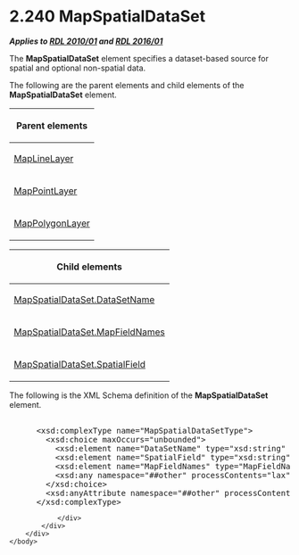 <html dir="LTR" xmlns:mshelp="http://msdn.microsoft.com/mshelp" xmlns:ddue="http://ddue.schemas.microsoft.com/authoring/2003/5" xmlns:xlink="http://www.w3.org/1999/xlink" xmlns:tool="http://www.microsoft.com/tooltip">
    <head>
        <meta http-equiv="Content-Type" content="text/html; CHARSET=utf-8"></meta>
        <meta name="save" content="history"></meta>
        <title>2.240 MapSpatialDataSet</title>
        <xml>
            <mshelp:toctitle title="2.240 MapSpatialDataSet"></mshelp:toctitle>
            <mshelp:rltitle title="[MS-RDL]: MapSpatialDataSet"></mshelp:rltitle>
            <mshelp:keyword index="A" term="93e9fe27-62df-49a6-922e-37d605819dcf"></mshelp:keyword>
            <mshelp:attr name="DCSext.ContentType" value="open specification"></mshelp:attr>
            <mshelp:attr name="AssetID" value="93e9fe27-62df-49a6-922e-37d605819dcf"></mshelp:attr>
            <mshelp:attr name="TopicType" value="kbRef"></mshelp:attr>
            <mshelp:attr name="DCSext.Title" value="[MS-RDL]: MapSpatialDataSet" />
        </xml>
    </head>
    <body>
        <div id="header">
            <h1 class="heading">2.240 MapSpatialDataSet</h1>
        </div>
        <div id="mainSection">
            <div id="mainBody">
                <div id="allHistory" class="saveHistory"></div>
                <div id="sectionSection0" class="section" name="collapseableSection">
                    

<p><b><i>Applies to </i></b><a href="3428e690-a348-4ec7-8a6a-8efb42d2cdee.htm"><b><i>RDL 2010/01</i></b></a><b><i>
and </i></b><a href="52ce3983-2bfc-4e72-9359-42aaf5fe4509.htm"><b><i>RDL 2016/01</i></b></a></p>

<p>The <b>MapSpatialDataSet</b> element specifies a
dataset-based source for spatial and optional non-spatial data.</p>

<p>The following are the parent elements and child elements of
the <b>MapSpatialDataSet</b> element.</p>

<table>
 <thead>
  <tr>
   <th>
   <p>Parent elements</p>
   </th>
  </tr>
 </thead>
 <tr>
  <td>
  <p><a href="8681b1dc-d73e-4d35-b4fa-f7f459d4a304.htm">MapLineLayer</a></p>
  </td>
 </tr>
 <tr>
  <td>
  <p><a href="aa1875f4-9842-4672-86d6-306ba5a075aa.htm">MapPointLayer</a></p>
  </td>
 </tr>
 <tr>
  <td>
  <p><a href="f54fa273-d9b2-4e49-a896-6001bcda016b.htm">MapPolygonLayer</a></p>
  </td>
 </tr>
</table>

<p> </p>

<table>
 <thead>
  <tr>
   <th>
   <p>Child elements</p>
   </th>
  </tr>
 </thead>
 <tr>
  <td>
  <p><a href="c32c8de6-9fd4-4d79-93af-7fd143c8c553.htm">MapSpatialDataSet.DataSetName</a></p>
  </td>
 </tr>
 <tr>
  <td>
  <p><a href="64b7e865-9c13-4fb0-90b8-7a8b7838cca5.htm">MapSpatialDataSet.MapFieldNames</a></p>
  </td>
 </tr>
 <tr>
  <td>
  <p><a href="7bc48694-b798-4db1-97d3-ee1cd3a2710b.htm">MapSpatialDataSet.SpatialField</a></p>
  </td>
 </tr>
</table>

<p>The following is the XML Schema definition of the <b>MapSpatialDataSet</b>
element.</p>

<dl>
<dd>
<div><pre>            
 &lt;xsd:complexType name=&quot;MapSpatialDataSetType&quot;&gt;
   &lt;xsd:choice maxOccurs=&quot;unbounded&quot;&gt;
     &lt;xsd:element name=&quot;DataSetName&quot; type=&quot;xsd:string&quot; minOccurs=&quot;1&quot; /&gt;
     &lt;xsd:element name=&quot;SpatialField&quot; type=&quot;xsd:string&quot; minOccurs=&quot;1&quot; /&gt;
     &lt;xsd:element name=&quot;MapFieldNames&quot; type=&quot;MapFieldNamesType&quot; minOccurs=&quot;0&quot; /&gt;
     &lt;xsd:any namespace=&quot;##other&quot; processContents=&quot;lax&quot; /&gt;                  
   &lt;/xsd:choice&gt;
   &lt;xsd:anyAttribute namespace=&quot;##other&quot; processContents=&quot;lax&quot; /&gt;
 &lt;/xsd:complexType&gt;
</pre></div>
</dd></dl>


                </div>
            </div>
        </div>
    </body>
</html>